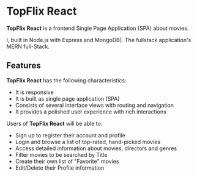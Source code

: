 # TopFlix React

**TopFlix React** is a frontend Single Page Application (SPA) about movies.

I, built in Node.js with Express and MongoDB). The fullstack application's MERN full-Stack.

## Features

**TopFlix React** has the following characteristics:

- It is responsive
- It is built as single page application (SPA)
- Consists of several interface views with routing and navigation
- It provides a polished user experience with rich interactions

Users of **TopFlix React** will be able to:

- Sign up to register their account and profile
- Login and browse a list of top-rated, hand-picked movies
- Access detailed information about movies, directors and genres
- Filter movies to be searched by Title
- Create their own list of "Favorite" movies
- Edit/Delete their Profile information
